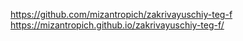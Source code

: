 https://github.com/mizantropich/zakrivayuschiy-teg-f
https://mizantropich.github.io/zakrivayuschiy-teg-f/